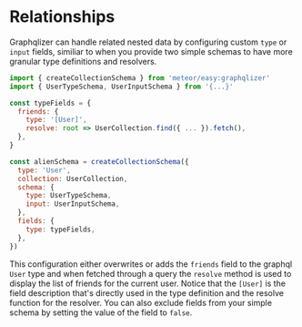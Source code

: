 # Relationships

Graphqlizer can handle related nested data by configuring custom `type` or `input` fields, 
similiar to when you provide two simple schemas to have more granular type definitions and resolvers.

```js
import { createCollectionSchema } from 'meteor/easy:graphqlizer'
import { UserTypeSchema, UserInputSchema } from '{...}'

const typeFields = {
  friends: {
    type: '[User]',
    resolve: root => UserCollection.find({ ... }).fetch(), 
  },
}

const alienSchema = createCollectionSchema({ 
  type: 'User',
  collection: UserCollection,
  schema: {
    type: UserTypeSchema,
    input: UserInputSchema,
  },
  fields: {
    type: typeFields,
  },
})
```

This configuration either overwrites or adds the `friends` field to the graphql `User` type 
and when fetched through a query the `resolve` method is used to display the list of friends 
for the current user. Notice that the `[User]` is the field description that's directly used in the 
type definition and the resolve function for the resolver. 
You can also exclude fields from your simple schema by setting the value of the field to `false`.
